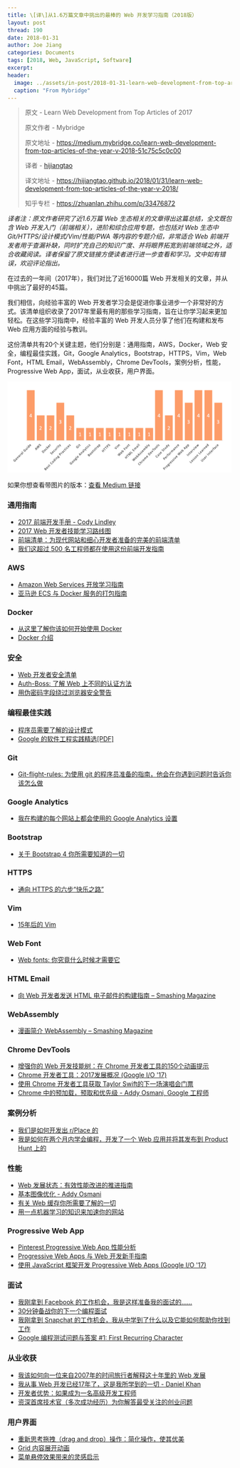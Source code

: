 ```yaml
---
title: \[译\]从1.6万篇文章中挑出的最棒的 Web 开发学习指南（2018版）
layout: post
thread: 190
date: 2018-01-31
author: Joe Jiang
categories: Documents
tags: [2018, Web, JavaScript, Software]
excerpt: 
header:
  image: ../assets/in-post/2018-01-31-learn-web-development-from-top-articles-of-the-year-v-2018-teaser.png
  caption: "From Mybridge"
---
```


> 原文 - Learn Web Development from Top Articles of 2017
>
> 原文作者 - Mybridge
>
> 原文地址 - <https://medium.mybridge.co/learn-web-development-from-top-articles-of-the-year-v-2018-51c75c5c0c00>
> 
> 译者 - [hijiangtao](https://github.com/hijiangtao)
>
> 译文地址 - <https://hijiangtao.github.io/2018/01/31/learn-web-development-from-top-articles-of-the-year-v-2018/>
>
> 知乎专栏 - <https://zhuanlan.zhihu.com/p/33476872>

*译者注：原文作者研究了近1.6万篇 Web 生态相关的文章得出这篇总结，全文既包含 Web 开发入门（前端相关），进阶和综合应用专题，也包括对 Web 生态中 Git/HTTPS/设计模式/Vim/性能/PWA 等内容的专题介绍，非常适合 Web 前端开发者用于查漏补缺，同时扩充自己的知识广度、并将眼界拓宽到前端领域之外，适合收藏阅读。译者保留了原文链接方便读者进行进一步查看和学习。文中如有错误，欢迎评论指出。*

在过去的一年间（2017年），我们对比了近16000篇 Web 开发相关的文章，并从中挑出了最好的45篇。

我们相信，向经验丰富的 Web 开发者学习会是促进你事业进步一个非常好的方式。该清单组织收录了2017年里最有用的那些学习指南，旨在让你学习起来更加轻松。在这些学习指南中，经验丰富的 Web 开发人员分享了他们在构建和发布 Web 应用方面的经验与教训。

这份清单共有20个关键主题，他们分别是：通用指南，AWS，Docker，Web 安全，编程最佳实践，Git，Google Analytics，Bootstrap，HTTPS，Vim，Web Font，HTML Email，WebAssembly，Chrome DevTools，案例分析，性能，Progressive Web App，面试，从业收获，用户界面。

![](/assets/in-post/2018-01-31-learn-web-development-from-top-articles-of-the-year-v-2018-1.png)

如果你想查看带图片的版本：[查看 Medium 链接](https://goo.gl/oh4HXE)

### 通用指南
* [2017 前端开发手册 - Cody Lindley](https://frontendmasters.gitbooks.io/front-end-handbook-2017/content?utm_source=mybridge&utm_medium=email&utm_campaign=read_more)
* [2017 Web 开发者技能学习路线图](https://github.com/kamranahmedse/developer-roadmap?utm_source=mybridge&utm_medium=email&utm_campaign=read_more)
* [前端清单：为现代网站和细心开发者准备的完美的前端清单](http://frontendchecklist.com/?utm_source=mybridge&utm_medium=email&utm_campaign=read_more)
* [我们这超过 500 名工程师都在使用这份前端开发指南](https://medium.freecodecamp.com/grabs-front-end-guide-for-large-teams-484d4033cc41?utm_source=mybridge&utm_medium=email&utm_campaign=read_more)

### AWS
* [Amazon Web Services 开放学习指南](https://github.com/open-guides/og-aws?utm_source=mybridge&utm_medium=email&utm_campaign=read_more)
* [亚马逊 ECS 与 Docker 服务的打包指南](http://start.jcolemorrison.com/the-hitchhikers-guide-to-aws-ecs-and-docker?utm_source=mybridge&utm_medium=email&utm_campaign=read_more)

### Docker
* [从这里了解你该如何开始使用 Docker](http://djangostars.com/blog/heres-how-you-start-using-docker?utm_source=mybridge&utm_medium=email&utm_campaign=read_more)
* [Docker 介绍](https://tobiastom.name/explains/docker?utm_source=mybridge&utm_medium=email&utm_campaign=read_more)

### 安全
* [Web 开发者安全清单](https://simplesecurity.sensedeep.com/web-developer-security-checklist-f2e4f43c9c56?utm_source=mybridge&utm_medium=email&utm_campaign=read_more)
* [Auth-Boss: 了解 Web 上不同的认证方法](https://github.com/teesloane/Auth-Boss?utm_source=mybridge&utm_medium=email&utm_campaign=read_more)
* [用伪密码字段绕过浏览器安全警告](https://www.troyhunt.com/bypassing-browser-security-warnings-with-pseudo-password-fields?utm_source=mybridge&utm_medium=email&utm_campaign=read_more)

### 编程最佳实践
* [程序员需要了解的设计模式](https://github.com/kamranahmedse/design-patterns-for-humans?utm_source=mybridge&utm_medium=email&utm_campaign=read_more)
* [Google 的软件工程实践精选[PDF]](https://arxiv.org/abs/1702.01715?utm_source=mybridge&utm_medium=email&utm_campaign=read_more)

### Git
* [Git-flight-rules: 为使用 git 的程序员准备的指南，他会在你遇到问题时告诉你该怎么做](https://github.com/k88hudson/git-flight-rules?utm_source=mybridge&utm_medium=email&utm_campaign=read_more)

### Google Analytics
* [我在构建的每个网站上都会使用的 Google Analytics 设置](https://philipwalton.com/articles/the-google-analytics-setup-i-use-on-every-site-i-build?utm_source=mybridge&utm_medium=email&utm_campaign=read_more)

### Bootstrap
* [关于 Bootstrap 4 你所需要知道的一切](https://medium.freecodecamp.org/bootstrap-4-everything-you-need-to-know-c750991f6784?utm_source=mybridge&utm_medium=email&utm_campaign=read_more)

### HTTPS
* [通向 HTTPS 的六步“快乐之路”](https://www.troyhunt.com/the-6-step-happy-path-to-https?utm_source=mybridge&utm_medium=email&utm_campaign=read_more)

### Vim
* [15年后的 Vim](https://statico.github.io/vim3.html?utm_source=mybridge&utm_medium=email&utm_campaign=read_more)

### Web Font
* [Web fonts: 你究竟什么时候才需要它](https://hackernoon.com/web-fonts-when-you-need-them-when-you-dont-a3b4b39fe0ae?utm_source=mybridge&utm_medium=email&utm_campaign=read_more)

### HTML Email
* [向 Web 开发者发送 HTML 电子邮件的构建指南 – Smashing Magazine](https://www.smashingmagazine.com/2017/01/introduction-building-sending-html-email-for-web-developers?utm_source=mybridge&utm_medium=email&utm_campaign=read_more)

### WebAssembly
* [漫画简介 WebAssembly – Smashing Magazine](https://www.smashingmagazine.com/2017/05/abridged-cartoon-introduction-webassembly?utm_source=mybridge&utm_medium=email&utm_campaign=read_more)

### Chrome DevTools
* [增强你的 Web 开发技能树：在 Chrome 开发者工具的150个动画提示](https://medium.com/dev-channel/increase-your-web-development-skill-set-150-animated-tips-on-chrome-devtools-4a30155e6b8e?utm_source=mybridge&utm_medium=email&utm_campaign=read_more)
* [Chrome 开发者工具：2017发展概况 (Google I/O '17)](https://www.youtube.com/watch?v=PjjlwAvV8Jg?utm_source=mybridge&utm_medium=email&utm_campaign=read_more)
* [使用 Chrome 开发者工具获取 Taylor Swift的下一场演唱会门票](https://medium.com/@amyngyn/look-what-you-made-me-do-chrome-b85eb2a90540?utm_source=mybridge&utm_medium=email&utm_campaign=read_more)
* [Chrome 中的预加载，预取和优先级 - Addy Osmani, Google 工程师](https://medium.com/dev-channel/preload-prefetch-and-priorities-in-chrome-776165961bbf?utm_source=mybridge&utm_medium=email&utm_campaign=read_more)

### 案例分析
* [我们是如何开发出 r/Place 的](http://redditblog.com/2017/04/13/how-we-built-rplace?utm_source=mybridge&utm_medium=email&utm_campaign=read_more)
* [我是如何在两个月内学会编程，开发了一个 Web 应用并将其发布到 Product Hunt 上的](https://medium.com/@AndreyAzimov/i-learned-to-code-and-build-a-web-app-in-2-months-da8f2932c139?utm_source=mybridge&utm_medium=email&utm_campaign=read_more)

### 性能
* [Web 发展状态：有效性能改进的推进指南](https://medium.com/@fox/talk-the-state-of-the-web-3e12f8e413b3?utm_source=mybridge&utm_medium=email&utm_campaign=read_more)
* [基本图像优化 - Addy Osmani](https://images.guide?utm_source=mybridge&utm_medium=email&utm_campaign=read_more)
* [有关 Web 缓存你所需要了解的一切](http://kamranahmed.info/blog/2017/03/14/quick-guide-to-http-caching?utm_source=mybridge&utm_medium=email&utm_campaign=read_more)
* [用一点机器学习的知识来加速你的网站](https://hackernoon.com/speed-up-your-site-with-a-little-machine-learning-fa9eb7c86dbb?utm_source=mybridge&utm_medium=email&utm_campaign=read_more)

### Progressive Web App
* [Pinterest Progressive Web App 性能分析](https://medium.com/@addyosmani/a-pinterest-progressive-web-app-performance-case-study-3bd6ed2e6154?utm_source=mybridge&utm_medium=email&utm_campaign=read_more)
* [Progressive Web Apps 与 Web 开发新手指南](https://hackernoon.com/a-beginners-guide-to-progressive-web-apps-the-frontend-web-424b6d697e35?utm_source=mybridge&utm_medium=email&utm_campaign=read_more)
* [使用 JavaScript 框架开发 Progressive Web Apps (Google I/O '17)](https://www.youtube.com/watch?v=aCMbSyngXB4?utm_source=mybridge&utm_medium=email&utm_campaign=read_more)

### 面试
* [我刚拿到 Facebook 的工作机会，我是这样准备我的面试的……](https://medium.freecodecamp.org/software-engineering-interviews-744380f4f2af?utm_source=mybridge&utm_medium=email&utm_campaign=read_more)
* [30分钟备战你的下一个编程面试](https://medium.freecodecamp.org/coding-interviews-for-dummies-5e048933b82b?utm_source=mybridge&utm_medium=email&utm_campaign=read_more)
* [我刚拿到 Snapchat 的工作机会，我从中学到了什么以及它能如何帮助你找到工作](https://medium.freecodecamp.com/a-dynamic-framework-for-finding-your-first-programming-job-b4eb0605b4f3?utm_source=mybridge&utm_medium=email&utm_campaign=read_more)
* [Google 编程测试问题与答案 #1: First Recurring Character](https://www.youtube.com/watch?v=GJdiM-muYqc?utm_source=mybridge&utm_medium=email&utm_campaign=read_more)

### 从业收获
* [我该如何向一位来自2007年的时间旅行者解释这十年里的 Web 发展](https://medium.freecodecamp.org/web-development-explained-to-a-time-traveler-from-ten-years-ago-600fad81170d?utm_source=mybridge&utm_medium=email&utm_campaign=read_more)
* [我从事 Web 开发已经17年了，这是我所学到的一切 - Daniel Khan](http://community.risingstack.com/ive-been-a-web-developer-for-17-years-and-this-is-what-i-learned-daniel-khan?utm_source=mybridge&utm_medium=email&utm_campaign=read_more)
* [开发者优势：如果成为一名高级开发工程师](https://hackernoon.com/developers-edge-how-to-become-a-senior-developer-f1ec1738cf45?utm_source=mybridge&utm_medium=email&utm_campaign=read_more)
* [资深首席技术官（多次成功经历）为你解答最受关注的创业问题](http://firstround.com/review/veteran-cto-with-20-years-experience-answers-your-top-startup-building-questions?utm_source=mybridge&utm_medium=email&utm_campaign=read_more)

### 用户界面
* [重新思考拖拽（drag and drop）操作：简化操作，使其优美](https://medium.com/@alexandereardon/rethinking-drag-and-drop-d9f5770b4e6b?utm_source=mybridge&utm_medium=email&utm_campaign=read_more)
* [Grid 内容展开动画](https://tympanus.net/codrops/2017/11/08/expanding-grid-item-animation?utm_source=mybridge&utm_medium=email&utm_campaign=read_more)
* [菜单悬停效果带来的灵感启示](https://tympanus.net/codrops/2017/08/01/inspiration-for-menu-hover-effects?utm_source=mybridge&utm_medium=email&utm_campaign=read_more)